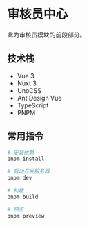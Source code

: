 # 审核员中心

此为审核员模块的前段部分。

## 技术栈

* Vue 3
* Nuxt 3
* UnoCSS
* Ant Design Vue
* TypeScript
* PNPM

## 常用指令

```bash
# 安装依赖
pnpm install

# 启动开发服务器
pnpm dev

# 构建
pnpm build

# 预览
pnpm preview
```
